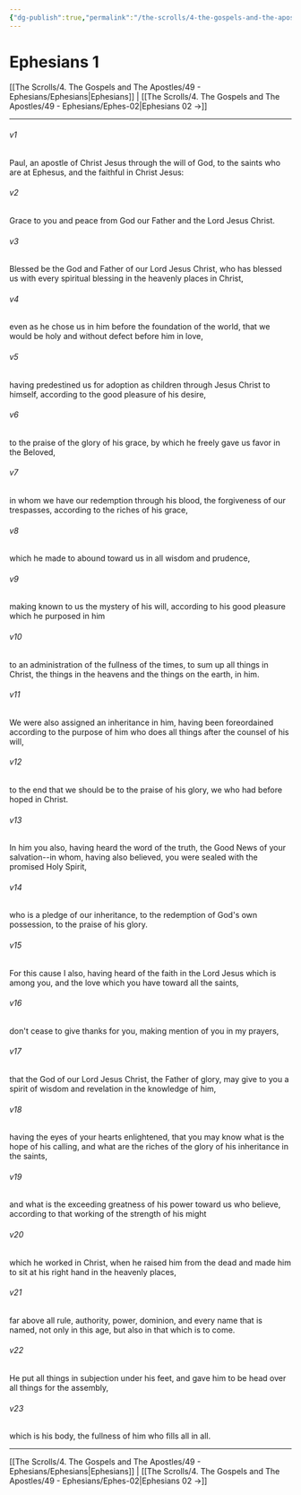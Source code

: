 ```yaml
---
{"dg-publish":true,"permalink":"/the-scrolls/4-the-gospels-and-the-apostles/49-ephesians/ephes-01/","tags":["#TheScrolls","#GospelsApostles"]}
---
```


# Ephesians 1


[[The Scrolls/4. The Gospels and The Apostles/49 - Ephesians/Ephesians\|Ephesians]] | [[The Scrolls/4. The Gospels and The Apostles/49 - Ephesians/Ephes-02\|Ephesians 02 →]]
***



###### v1 
Paul, an apostle of Christ Jesus through the will of God, to the saints who are at Ephesus, and the faithful in Christ Jesus: 

###### v2 
Grace to you and peace from God our Father and the Lord Jesus Christ. 

###### v3 
Blessed be the God and Father of our Lord Jesus Christ, who has blessed us with every spiritual blessing in the heavenly places in Christ, 

###### v4 
even as he chose us in him before the foundation of the world, that we would be holy and without defect before him in love, 

###### v5 
having predestined us for adoption as children through Jesus Christ to himself, according to the good pleasure of his desire, 

###### v6 
to the praise of the glory of his grace, by which he freely gave us favor in the Beloved, 

###### v7 
in whom we have our redemption through his blood, the forgiveness of our trespasses, according to the riches of his grace, 

###### v8 
which he made to abound toward us in all wisdom and prudence, 

###### v9 
making known to us the mystery of his will, according to his good pleasure which he purposed in him 

###### v10 
to an administration of the fullness of the times, to sum up all things in Christ, the things in the heavens and the things on the earth, in him. 

###### v11 
We were also assigned an inheritance in him, having been foreordained according to the purpose of him who does all things after the counsel of his will, 

###### v12 
to the end that we should be to the praise of his glory, we who had before hoped in Christ. 

###### v13 
In him you also, having heard the word of the truth, the Good News of your salvation--in whom, having also believed, you were sealed with the promised Holy Spirit, 

###### v14 
who is a pledge of our inheritance, to the redemption of God's own possession, to the praise of his glory. 

###### v15 
For this cause I also, having heard of the faith in the Lord Jesus which is among you, and the love which you have toward all the saints, 

###### v16 
don't cease to give thanks for you, making mention of you in my prayers, 

###### v17 
that the God of our Lord Jesus Christ, the Father of glory, may give to you a spirit of wisdom and revelation in the knowledge of him, 

###### v18 
having the eyes of your hearts enlightened, that you may know what is the hope of his calling, and what are the riches of the glory of his inheritance in the saints, 

###### v19 
and what is the exceeding greatness of his power toward us who believe, according to that working of the strength of his might 

###### v20 
which he worked in Christ, when he raised him from the dead and made him to sit at his right hand in the heavenly places, 

###### v21 
far above all rule, authority, power, dominion, and every name that is named, not only in this age, but also in that which is to come. 

###### v22 
He put all things in subjection under his feet, and gave him to be head over all things for the assembly, 

###### v23 
which is his body, the fullness of him who fills all in all.

***
[[The Scrolls/4. The Gospels and The Apostles/49 - Ephesians/Ephesians\|Ephesians]] | [[The Scrolls/4. The Gospels and The Apostles/49 - Ephesians/Ephes-02\|Ephesians 02 →]]
